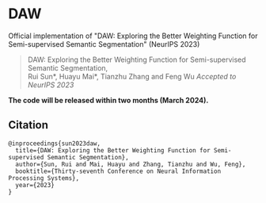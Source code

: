 # DAW
Official implementation of "DAW: Exploring the Better Weighting Function for Semi-supervised Semantic Segmentation" (NeurIPS 2023)

> DAW: Exploring the Better Weighting Function for Semi-supervised Semantic Segmentation,   
> Rui Sun*, Huayu Mai*, Tianzhu Zhang and Feng Wu
> *Accepted to NeurIPS 2023*

**The code will be released within two months (March 2024).**

## Citation
```bibtext
@inproceedings{sun2023daw,
  title={DAW: Exploring the Better Weighting Function for Semi-supervised Semantic Segmentation},
  author={Sun, Rui and Mai, Huayu and Zhang, Tianzhu and Wu, Feng},
  booktitle={Thirty-seventh Conference on Neural Information Processing Systems},
  year={2023}
}
```
